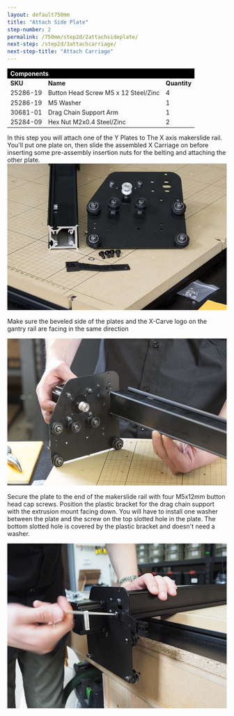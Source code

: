 ```yaml
---
layout: default750mm
title: "Attach Side Plate"
step-number: 2
permalink: /750mm/step2d/2attachsideplate/
next-step: /step2d/3attachcarriage/
next-step-title: "Attach Carriage"
---
```


<table>
<tr><td style="color:#fff;background: #000;" colspan="3"><b>Components</b></td></tr>
	<tr>
		<td><b>SKU</b></td>
		<td><b>Name</b></td>
		<td><b>Quantity</b></td>
	</tr>
<tr>
<td>25286-19</td>
<td>Button Head Screw M5 x 12 Steel/Zinc</td>
<td>4</td>
</tr>
<tr>
<td>25286-19</td>
<td>M5 Washer</td>
<td>1</td>
</tr>
<tr>
<td>30681-01</td>
<td>Drag Chain Support Arm</td>
<td>1</td>
</tr>
<tr>
<td>25284-09</td>
<td>Hex Nut M2x0.4 Steel/Zinc</td>
<td>2</td>
</tr>
</table>

In this step you will attach one of the Y Plates to The X axis makerslide rail. You'll put one plate on, then slide the assembled X Carriage on before inserting some pre-assembly insertion nuts for the belting and attaching the other plate.
<img src="../../step2/photo/jpfs_DSC2764.jpg">

Make sure the beveled side of the plates and the X-Carve logo on the gantry rail are facing in the same direction

<img src="../../step2/photo/jpfs_DSC2759.jpg">

Secure the plate to the end of the makerslide rail with four M5x12mm button head cap screws. Position the plastic bracket for the drag chain support with the extrusion mount facing down. You will have to install one washer between the plate and the screw on the top slotted hole in the plate. The bottom slotted hole is covered by the plastic bracket and doesn't need a washer.

<img src="../../step2/photo/P4211743jpg34.jpg">
